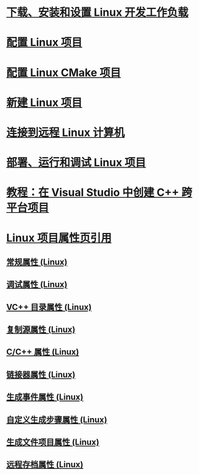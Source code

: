 # [下载、安装和设置 Linux 开发工作负载](download-install-and-setup-the-linux-development-workload.md)
# [配置 Linux 项目](configure-a-linux-project.md)
# [配置 Linux CMake 项目](cmake-linux-project.md)
# [新建 Linux 项目](create-a-new-linux-project.md)
# [连接到远程 Linux 计算机](connect-to-your-remote-linux-computer.md)
# [部署、运行和调试 Linux 项目](deploy-run-and-debug-your-linux-project.md)
# [教程：在 Visual Studio 中创建 C++ 跨平台项目](../build/get-started-linux-cmake.md)
# [Linux 项目属性页引用](prop-pages-linux.md)
## [常规属性 (Linux)](prop-pages/general-linux.md)
## [调试属性 (Linux)](prop-pages/debugging-linux.md)
## [VC++ 目录属性 (Linux)](prop-pages/directories-linux.md)
## [复制源属性 (Linux)](prop-pages/copy-sources-project.md)
## [C/C++ 属性 (Linux)](prop-pages/c-cpp-linux.md)
## [链接器属性 (Linux)](prop-pages/linker-linux.md)
## [生成事件属性 (Linux)](prop-pages/build-events-linux.md)
## [自定义生成步骤属性 (Linux)](prop-pages/custom-build-step-linux.md)
## [生成文件项目属性 (Linux)](prop-pages/makefile-linux.md)
## [远程存档属性 (Linux)](prop-pages/remote-ar-linux.md)